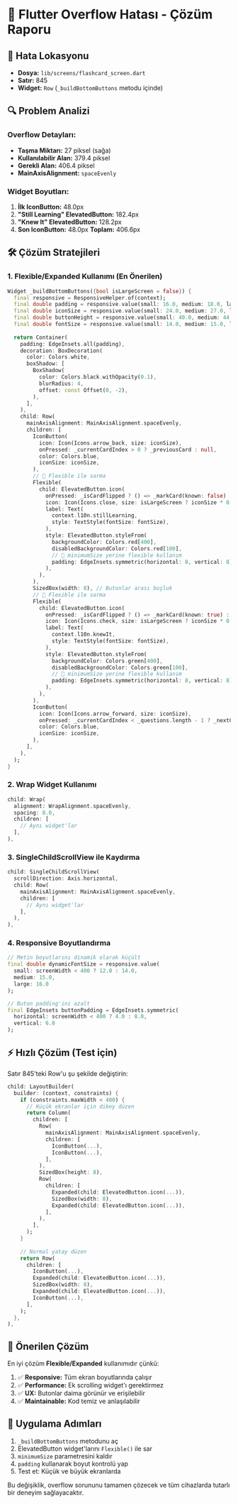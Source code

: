 # 🔧 Flutter Overflow Hatası - Çözüm Raporu

## 📍 **Hata Lokasyonu**
- **Dosya:** `lib/screens/flashcard_screen.dart`
- **Satır:** 845 
- **Widget:** `Row` (`_buildBottomButtons` metodu içinde)

## 🔍 **Problem Analizi**

### **Overflow Detayları:**
- **Taşma Miktarı:** 27 piksel (sağa)
- **Kullanılabilir Alan:** 379.4 piksel
- **Gerekli Alan:** 406.4 piksel
- **MainAxisAlignment:** `spaceEvenly`

### **Widget Boyutları:**
1. **İlk IconButton:** 48.0px
2. **"Still Learning" ElevatedButton:** 182.4px 
3. **"Knew It" ElevatedButton:** 128.2px
4. **Son IconButton:** 48.0px
**Toplam:** 406.6px

## 🛠️ **Çözüm Stratejileri**

### **1. Flexible/Expanded Kullanımı (En Önerilen)**
```dart
Widget _buildBottomButtons({bool isLargeScreen = false}) {
  final responsive = ResponsiveHelper.of(context);
  final double padding = responsive.value(small: 16.0, medium: 18.0, large: 20.0);
  final double iconSize = responsive.value(small: 24.0, medium: 27.0, large: 30.0);
  final double buttonHeight = responsive.value(small: 40.0, medium: 44.0, large: 48.0);
  final double fontSize = responsive.value(small: 14.0, medium: 15.0, large: 16.0);
  
  return Container(
    padding: EdgeInsets.all(padding),
    decoration: BoxDecoration(
      color: Colors.white,
      boxShadow: [
        BoxShadow(
          color: Colors.black.withOpacity(0.1),
          blurRadius: 4,
          offset: const Offset(0, -2),
        ),
      ],
    ),
    child: Row(
      mainAxisAlignment: MainAxisAlignment.spaceEvenly,
      children: [
        IconButton(
          icon: Icon(Icons.arrow_back, size: iconSize),
          onPressed: _currentCardIndex > 0 ? _previousCard : null,
          color: Colors.blue,
          iconSize: iconSize,
        ),
        // 🔧 Flexible ile sarma
        Flexible(
          child: ElevatedButton.icon(
            onPressed: _isCardFlipped ? () => _markCard(known: false) : null,
            icon: Icon(Icons.close, size: isLargeScreen ? iconSize * 0.8 : iconSize * 0.75),
            label: Text(
              context.l10n.stillLearning, 
              style: TextStyle(fontSize: fontSize),
            ),
            style: ElevatedButton.styleFrom(
              backgroundColor: Colors.red[400],
              disabledBackgroundColor: Colors.red[100],
              // 🔧 minimumSize yerine flexible kullanım
              padding: EdgeInsets.symmetric(horizontal: 8, vertical: 8),
            ),
          ),
        ),
        SizedBox(width: 8), // Butonlar arası boşluk
        // 🔧 Flexible ile sarma
        Flexible(
          child: ElevatedButton.icon(
            onPressed: _isCardFlipped ? () => _markCard(known: true) : null,
            icon: Icon(Icons.check, size: isLargeScreen ? iconSize * 0.8 : iconSize * 0.75),
            label: Text(
              context.l10n.knewIt,
              style: TextStyle(fontSize: fontSize),
            ),
            style: ElevatedButton.styleFrom(
              backgroundColor: Colors.green[400],
              disabledBackgroundColor: Colors.green[100],
              // 🔧 minimumSize yerine flexible kullanım
              padding: EdgeInsets.symmetric(horizontal: 8, vertical: 8),
            ),
          ),
        ),
        IconButton(
          icon: Icon(Icons.arrow_forward, size: iconSize),
          onPressed: _currentCardIndex < _questions.length - 1 ? _nextCard : null,
          color: Colors.blue,
          iconSize: iconSize,
        ),
      ],
    ),
  );
}
```

### **2. Wrap Widget Kullanımı**
```dart
child: Wrap(
  alignment: WrapAlignment.spaceEvenly,
  spacing: 8.0,
  children: [
    // Aynı widget'lar
  ],
),
```

### **3. SingleChildScrollView ile Kaydırma**
```dart
child: SingleChildScrollView(
  scrollDirection: Axis.horizontal,
  child: Row(
    mainAxisAlignment: MainAxisAlignment.spaceEvenly,
    children: [
      // Aynı widget'lar
    ],
  ),
),
```

### **4. Responsive Boyutlandırma**
```dart
// Metin boyutlarını dinamik olarak küçült
final double dynamicFontSize = responsive.value(
  small: screenWidth < 400 ? 12.0 : 14.0, 
  medium: 15.0, 
  large: 16.0
);

// Buton padding'ini azalt
final EdgeInsets buttonPadding = EdgeInsets.symmetric(
  horizontal: screenWidth < 400 ? 4.0 : 8.0,
  vertical: 6.0
);
```

## ⚡ **Hızlı Çözüm (Test için)**

Satır 845'teki Row'u şu şekilde değiştirin:

```dart
child: LayoutBuilder(
  builder: (context, constraints) {
    if (constraints.maxWidth < 400) {
      // Küçük ekranlar için dikey düzen
      return Column(
        children: [
          Row(
            mainAxisAlignment: MainAxisAlignment.spaceEvenly,
            children: [
              IconButton(...),
              IconButton(...),
            ],
          ),
          SizedBox(height: 8),
          Row(
            children: [
              Expanded(child: ElevatedButton.icon(...)),
              SizedBox(width: 8),
              Expanded(child: ElevatedButton.icon(...)),
            ],
          ),
        ],
      );
    }
    
    // Normal yatay düzen
    return Row(
      children: [
        IconButton(...),
        Expanded(child: ElevatedButton.icon(...)),
        SizedBox(width: 8),
        Expanded(child: ElevatedButton.icon(...)),
        IconButton(...),
      ],
    );
  },
),
```

## 🎯 **Önerilen Çözüm**

En iyi çözüm **Flexible/Expanded** kullanımıdır çünkü:

1. ✅ **Responsive:** Tüm ekran boyutlarında çalışır
2. ✅ **Performance:** Ek scrolling widget'ı gerektirmez  
3. ✅ **UX:** Butonlar daima görünür ve erişilebilir
4. ✅ **Maintainable:** Kod temiz ve anlaşılabilir

## 🚀 **Uygulama Adımları**

1. `_buildBottomButtons` metodunu aç
2. ElevatedButton widget'larını `Flexible()` ile sar
3. `minimumSize` parametresini kaldır
4. `padding` kullanarak boyut kontrolü yap
5. Test et: Küçük ve büyük ekranlarda

Bu değişiklik, overflow sorununu tamamen çözecek ve tüm cihazlarda tutarlı bir deneyim sağlayacaktır.
